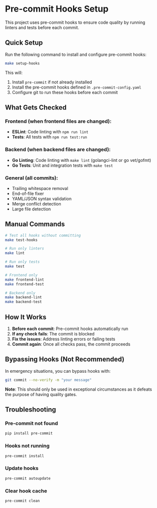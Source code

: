 # Pre-commit Hooks Setup

This project uses pre-commit hooks to ensure code quality by running linters and tests before each commit.

## Quick Setup

Run the following command to install and configure pre-commit hooks:

```bash
make setup-hooks
```

This will:
1. Install `pre-commit` if not already installed
2. Install the pre-commit hooks defined in `.pre-commit-config.yaml`
3. Configure git to run these hooks before each commit

## What Gets Checked

### Frontend (when frontend files are changed):
- **ESLint**: Code linting with `npm run lint`
- **Tests**: All tests with `npm run test:run`

### Backend (when backend files are changed):
- **Go Linting**: Code linting with `make lint` (golangci-lint or go vet/gofmt)
- **Go Tests**: Unit and integration tests with `make test`

### General (all commits):
- Trailing whitespace removal
- End-of-file fixer
- YAML/JSON syntax validation
- Merge conflict detection
- Large file detection

## Manual Commands

```bash
# Test all hooks without committing
make test-hooks

# Run only linters
make lint

# Run only tests
make test

# Frontend only
make frontend-lint
make frontend-test

# Backend only
make backend-lint
make backend-test
```

## How It Works

1. **Before each commit**: Pre-commit hooks automatically run
2. **If any check fails**: The commit is blocked
3. **Fix the issues**: Address linting errors or failing tests
4. **Commit again**: Once all checks pass, the commit proceeds

## Bypassing Hooks (Not Recommended)

In emergency situations, you can bypass hooks with:
```bash
git commit --no-verify -m "your message"
```

**Note**: This should only be used in exceptional circumstances as it defeats the purpose of having quality gates.

## Troubleshooting

### Pre-commit not found
```bash
pip install pre-commit
```

### Hooks not running
```bash
pre-commit install
```

### Update hooks
```bash
pre-commit autoupdate
```

### Clear hook cache
```bash
pre-commit clean
```
